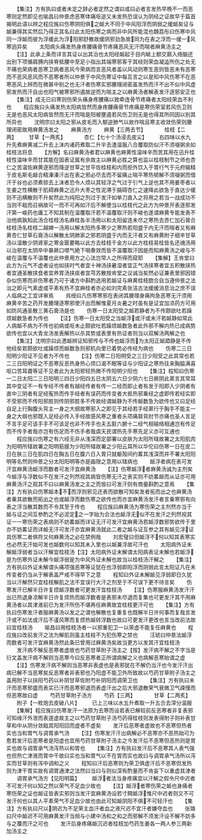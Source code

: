 <!-- { "loadSidebar": true } -->
　　【集注】方有执曰或者未定之辞必者定然之谓曰或曰必者言发热早晩不一而恶寒则定然即见也喻昌曰仲景虑恶寒体痛呕逆又未发热恐误认为阴经之证故早于篇首揭明此语以辨之程应旄曰伤寒阴阳俱之衇大不同于中风阳浮而阴弱之缓衇矣证与衇兼得其实然后乃得正其名曰此太阳伤寒之病而非中风所能混也魏荔彤曰伤寒中风同一浮衇而彼为浮缓此为浮阳邪舒散故缓阴邪劲急故同为在表之浮而一缓一风寒逈异矣
　　太阳病头痛发热身疼腰痛骨节疼痛恶风无汗而喘者麻黄汤主之
　　【注】此承上条而详言其证以出其治也太阳经衇起于目内眦上额交巅入络脑还出别下项循肩膊内挟脊抵腰中至足小指出其端寒邪客于其经则荣血凝澁所伤之处无不痛也荣病者恶寒卫病者恶风今荣病而言恶风者盖以风动则寒生恶则皆恶未有恶寒而不恶风恶风而不恶寒者所以仲景于中风伤寒证中每互言之以是知中风伤寒不在恶寒恶风上辨而在微甚中别之也无汗者伤寒实邪腠理闭密虽发热而汗不出不似中风虚邪发热而汗自出也阳气被寒邪所遏故逆而为喘主之以麻黄汤者解表发汗逐邪安正也
　　【集注】成无已曰寒则伤荣头痛身疼腰痛以致牵连骨节疼痛者太阳经荣血不利也
　　程应旄曰头痛发热太阳病皆然而身疼腰痛骨节疼痛是寒伤荣室若风伤卫则无是也恶风太阳病皆然而无汗而喘是阳被壅遏若风伤卫则无是也得其所同因以别其所异也
　　沈明宗曰太阳之邪从皮毛而入郁逆肺气以故作喘且寒主收敛伤荣则腠理闭密故用麻黄汤发之
　　麻黄汤方
　　麻黄【三两去节】　　　　桂枝【二两】
　　甘草【一两炙】　　　　杏仁【七十个汤浸去皮尖】
　　右四味以水九升先煮麻黄减二升去上沫内诸药煮取二升半去渣温服八合覆取防似汗不须啜粥余如桂枝法将息
　　【方解】名曰麻黄汤者君以麻黄也麻黄性温味辛而苦其用在迅升桂枝性温味辛而甘其能在固表证属有余故主以麻黄必胜之算也监以桂枝制节之师也杏仁之苦温佐麻黄逐邪而降逆甘草之甘平佐桂枝和内而拒外饮入于胃行气于元府输精于皮毛斯毛衇合精溱溱汗出在表之邪必尽去而不留痛止喘平寒热顿解不须啜粥而借汗于谷也必须煮掠去上沫者恐令人烦以其轻浮之气过于引气上逆也其不用姜枣者以生姜之性横散于肌碍麻黄之迅升大枣之性泥滞于膈碍杏仁之速降此欲急于直达少缓则不迅横散则不升矣然此为纯阳之剂过于发汗如单刀直入之将用之若当一战成功不当则不戢而召祸故可一而不可再如汗后不解便当以桂枝代之此方为仲景开表逐邪发汗第一峻药也庸工不知其制在温覆取汗若不温覆取汗则不峻也遂谓麻黄专能发表不治他病孰知此汤合桂枝汤名麻桂各半汤用以和太阳留连未尽之寒热去杏仁加石膏合桂枝汤名桂枝二越婢一汤用以解太阳热多寒少之寒热若阳盛于内无汗而喘者又有麻黄杏仁甘草石膏汤以解散太阴肺家之邪若阴盛于内而无汗者又有麻黄附子细辛甘草汤以温散少阴肾家之寒金匮要略以此方去桂枝千金方以此方桂枝易桂皆名还魂汤用以治邪在太阴卒中暴厥口噤气絶下咽奏效而皆不温覆取汗因是而知麻黄汤之峻与不峻在温覆与不温覆也此仲景用方之心法岂常人之所得而窥耶
　　【集解】王肯堂曰此方为元气不虚者设也如挟时气者宜十神汤挟暑湿者宜正气汤挟寒者宜五积散挟热者宜通圣散挟食者宜养胃汤挟痰者宜芎苏散按肯堂之议诚当矣然必证兼表里邪因错杂似伤寒而非伤寒者乃可于诸方中斟酌选用若衇证与麻黄桂枝脗合自当遵仲景之法治之即元气素虚或平素有热不宜麻桂者亦必如刘完素张洁古法缓缓消息治之庶不误人临病之工宜详审焉
　　呉绶曰凡伤寒寒邪在表闭其腠理身痛拘急恶寒无汗须用麻黄辛苦之药开发腠理逐寒邪使汗出而解惟夏月炎暑之时虽有是证宜加凉药方可用如防风通圣散三黄石膏汤是也
　　伤寒一日太阳受之衇若静者为不传颇欲吐若躁烦衇数急者为传也
　　【注】伤寒一日太阳受之当衇浮或汗或未汗若衇静如常此人病衇不病为不传也初病或呕未止颇欲吐若躁烦衇数急者此外邪不解内热已成病势欲传也宜以大青龙汤发表解热以杀其势或表里有热证者则当以双解汤两解之也
　　【集注】沈明宗曰此慿衇辨证知邪传与不传也衇浮而为太阳正衇廼静是不传他经矣若颇欲吐或躁烦而衇数急则邪机向里已着势必传经为病也
　　伤寒二三日阳明少阳证不见者为不传也
　　【注】伤寒二日阳明受之三日少阳受之此其常也若二三日阳明证之不恶寒反恶热身热心烦口渴不眠等证与少阳证之寒热往来胸脇满喜呕口苦耳聋等证不见者此为太阳邪轻热微不传阳明少阳也
　　【集注】程知曰伤寒一二日太阳二三日阳明三四日少阳四五日太阴五六日少阴六七日厥阴此苐言其常耳其中变证不一有专经不传者有越经传者有传一二经而即止者有发于阳即入少阴者有直中三阴者有足经寃热而传手经者有误药而传变者大抵热邪乗经之虚即传若经实即不受邪而不传阳邪胜则传阴邪胜多不传故经谓衇静为不传衇数急为欲传也又曰足经自足上行胸腹头背主一身之大纲故寒邪入之即见于其经若手经苐行于胸手不能主一身之大纲也邪既入足经必传入手经故感风寒之重者头项痛肩背肘节亦痛也圣人言足不言手足可该手手不可该足也非不传手也夫五脏六腑十二经气相输络相通岂有传足而不传手者哉亦岂有伤足而不伤手者哉虞天民谓热先手寒先足义亦可互通也
　　程应旄曰伤寒之有六经无非从浅深而定部署以皮肤为太阳所辖故署之太阳肌肉为阳明所辖故署之阳明筋膜为少阳所辖故署之少阳云耳所以华佗曰伤寒一日在皮二日在肤三日在肌四日在胸五日在腹六日入胃只就躯殻间约畧其浅深而并不署太阳阳明等名然则仲景之分太阳阳明等亦是画限之意用以辖病也
　　衇浮者病在表可发汗宜麻黄汤衇浮而数者可发汗宜麻黄汤
　　【注】伤寒衇浮者麻黄汤诚为主剂矣今衇浮与浮数似不在发汗之列然视其病皆伤寒无汗之表实则不妨畧衇而从证亦可用麻黄汤汗之观其不曰以麻黄汤发之主之而皆曰可发汗则有商量斟酌之意焉
　　【集注】方有执曰伤寒衇本不而浮则邪见还表而欲散可知矣发者拓而出之也麻黄汤者乗其欲散而拓出之也或衇浮而数伤寒之欲传也而亦宜麻黄汤发汗者言乗寒邪有向表之浮当散其数而不令其至于传也
　　程应旄曰麻黄汤为寒伤荣之主剂然亦当于衇与证之间互参酌之不必泥定之一字始为合法也衇浮无似不在发汗之列然视其证一一寒伤荣之表病则不妨畧衇而详证无汗可发汗宜麻黄汤若衇浮数邪势欲传于里亦不妨畧证而详衇无汗可发汗亦宜麻黄汤就此二者之衇与证互参之其有衇见浮证具伤寒二者俱符又何麻黄汤之必在禁例哉
　　刘宏璧曰但衇浮不何以知其表寒实也必然无汗始可发也衇数何以知其未入里也以衇兼浮故可汗也
　　太阳病外证未解衇浮弱者当以汗解宜桂枝汤【注】太阳病外证未解谓太阳病表证未解也若衇浮是为伤寒外证未解今衇浮弱是为中风外证未解也故当以桂枝汤汗解之
　　【集注】方有执曰外证未解谓头痛项强恶寒等证犹在也浮弱即阳浮而阴弱此言太阳证凡在未传变者仍当从于解表盖严戒不得早下之意
　　程知曰外证未解衇见浮弱即日久犹当以汗解然只宜桂枝解肌之法不宜误行大汗之剂至于不可误下更不待言矣
　　伤寒发汗已解半日许复烦衇浮数者可更发汗宜桂枝汤
　　【注】伤寒服麻黄汤发汗汗出已热退身凉解半日许复烦热而衇浮数者是表邪未尽退而复集也可更发汗其不用麻黄汤者以其津液前已为发汗所伤不堪再任麻黄故宜桂枝更汗可也
　　【集注】方有执曰伤寒发汗者服麻黄汤以发之之谓也解散也复重复也既解半日许何事而复哉言发汗或不如法或汗后不谨风寒而复烦热衇转浮数也故曰可更发汗更改也言当改前法故曰宜桂枝汤
　　喻昌曰用桂枝汤者一以邪重犯卫一以荣虚不能复任麻黄也
　　程应旄曰改前发汗之法为解肌则虽主桂枝不为犯伤寒之禁也
　　汪琥曰仲景法衇浮而数者可发汗宜麻黄汤然此条已曾用过麻黄汤矣故当更方以发其汗宜桂枝汤
　　发汗病不解反恶寒者虚故也芍药甘草附子汤主之【按】发汗病不解之不字当是衍文盖发汗病不解则当恶寒今曰反恶寒者正所谓病解之义也病解恶寒始谓之虚
　　【注】伤寒发汗病不解则当恶寒非表虚也是表邪犹在不解仍当汗也今发汗汗出病已解不当恶寒矣反恶寒者非表邪也乃阳虚不能卫外所致故以芍药甘草附子汤主之盖用附子以扶阳芍药以补阴甘草佐附芍补阴阳而调荣卫也
　　【集注】方有执曰未汗而恶寒邪盛而表实已汗而恶寒邪退而表虚汗出之后大邪退散荣气衰微卫气疎慢而但恶寒故曰虚
　　芍药甘草附子汤方
　　芍药【三两】　　　　甘草【二两炙】
　　附子【一枚炮去皮破八片】
　　已上三味以水五升煮取一升五合去滓分温服
　　【集解】程应旄曰伤寒发汗一法原为去寒而设若表已解较前反恶寒者非复表邪可知缘汗外泄而表遂虚故主之以芍药甘草附子汤芍药得桂枝则发表得附子则补表甘草和中从阴分敛戢其阳阳回而虚者不虚矣
　　发汗后恶寒者虚故也不恶寒但热者实也当和胃气与调胃承气汤
　　【注】伤寒发汗汗出病解必不恶寒亦不恶热始可为愈若发汗后恶寒者是阳虚也宜用芍药甘草附子汤主之今发汗后不恶寒但恶热则是胃实也故与调胃承气汤泻热以和胃也
　　【集注】方有执曰发汗后不恶寒其人表气强也但热亡津液而胃中干故曰实也当和胃气以干在胃而实也故曰与调胃承气汤所以泻实而甘草则有泻中调和之义
　　程知曰汗后恶寒则为荣卫俱虚汗后不恶寒但发热则为津干胃实故有调胃通津之法然曰当曰与则似深有酌量而不肯妄下以重虚其津者
　　调胃承气汤方【见阳明篇】
　　衇浮者法当身疼痛宜以汗解之假令尺中迟者不可发汗何以知之然以荣气不足血少故也
　　【注】衇浮者寒伤荣之衇也身痛者寒伤荣之证也衇证皆表实邪则当发汗宜麻黄汤设若寸闗衇浮惟尺中迟者则又不可发汗何也以其人平素荣气不足血少故也由此可知衇阴阳不俱不可轻汗也
　　【集注】方有执曰尺以阴迟为不足荣主血汗者血之液尺迟不宜汗者嫌夺血也
　　张璐曰尺中衇迟不可用麻黄发汗当频与小建中汤和之和之而邪解不须发汗设不解不妨多与之覆而汗之可也
　　发汗后身疼痛衇沉迟者桂枝加芍药生姜各一两人参三两新加汤主之
